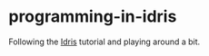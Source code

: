 # programming-in-idris

Following the [Idris](http://www.idris-lang.org/) tutorial and playing around a bit.
